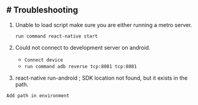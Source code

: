 ## # Troubleshooting

1. Unable to load script make sure you are either running a metro server.

   `run command react-native start`

2. Could not connect to development server on android.

   * `Connect device`
   * `run command adb reverse tcp:8081 tcp:8081`

3.  react-native run-android ; SDK location not found, but it exists in the path.

   `Add path in environment`

